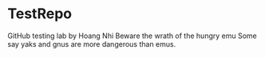# TestRepo
GitHub testing lab by Hoang Nhi
Beware the wrath of the hungry emu
Some say yaks and gnus are more dangerous than emus.
